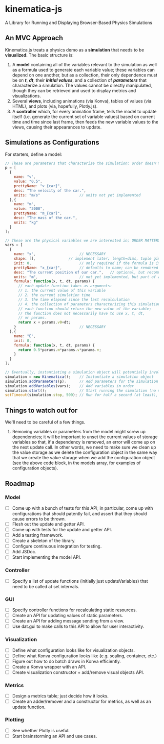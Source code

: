 # kinematica-js
A Library for Running and Displaying Browser-Based Physics Simulations

## An MVC Approach

Kinematica.js treats a physics demo as a **simulation** that needs to be **visualized**. The basic structure is:

1. A **model** containing all of the variables relevant to the simulation as well as a formula used to generate each variable value; these variables can depend on one another, but as a collection, their only dependence must be on ***t***, ***dt***, their ***initial values***, and a collection of ***parameters*** that characterize a simulation. The values cannot be directly manipulated, though they can be retrieved and used to display metrics and visualizations.
2. Several **views**, including animations (via Konva), tables of values (via HTML), and plots (via, hopefully, Plotly.js).
3. A **controller** which, for every animation frame, tells the model to update itself (i.e. generate the current set of variable values) based on current time and time since last frame, then feeds the new variable values to the views, causing their appearances to update.

## Simulations as Configurations

For starters, define a model:

```javascript
// These are parameters that characterize the simulation; order doesn't matter.
p = [
  {
    name: "v",
    value: "0.5",
    prettyName: "v_{car}",
    desc: "The velocity of the car.",
    units: "m/s"                  // units not yet implemented
  },{
    name: "m",
    value: "2000",
    prettyName: "m_{car}",
    desc: "The mass of the car.",
    units: "kg"
  }
];

// These are the physical variables we are interested in; ORDER MATTERS.
vars = [
  {
    name: "x",                    // NECESSARY
    shape: [],               // implement later; length=dims, tuple gives shape. will be very helpful for interpreting.
    init: 0,                      // only required if the formula is iterative
    prettyName: "x_{car}",        // defaults to name; can be rendered in KaTeX
    desc: "The current position of our car.",   // optional, but recommended
    units: "m",                   // not yet implemented, but part of api; will be handy soon
    formula: function(x, t, dt, params) {
      // each update function takes as arguments:
      // 1. the current value of this variable
      // 2. the current simulation time
      // 3. the time elapsed since the last recalculation
      // 4. the collection of parameters characterizing this simulation
      // each function should return the new value of the variable;
      // the function does not necessarily have to use x, t, dt,
      // or params.
      return x + params.v0+dt;
    }                             // NECESSARY
  },{
    name: "E",
    init: 0,
    formula: function(x, t, dt, params) {
      return 0.5*params.m*params.v*params.v;
    }
  }
];

// Eventually, instantiating a simulation object will potentially involve more interesting configuration information. For now, you just instantiate, then you add parameters and variables, and that's it.
simulation = new Kinematica();    // Instantiate a simulation object
simulation.addParameters(p);      // Add parameters for the simulation
simulation.addVariables(vars);    // Add variables in order
simulation.start();               // Start running the simulation (no visuals added yet)
setTimeout(simulation.stop, 500); // Run for half a second (at least), then stop
```

## Things to watch out for

We'll need to be careful of a few things.

1. Removing variables or parameters from the model might screw up dependencies; it will be important to unset the current values of storage variables so that, if a dependency is removed, an error will come up on the next update call. In other words, we need to make sure we clean up the value storage as we delete the configuration object in the same way that we create the value storage when we add the configuration object (see the above code block, in the models array, for examples of configuration objects).

## Roadmap

### Model

- [ ] Come up with a bunch of tests for this API; in particular, come up with configurations that should patently fail, and assert that they should cause errors to be thrown.
- [ ] Flesh out the update and getter API.
- [ ] Come up with tests for the update and getter API.
- [ ] Add a testing framework.
- [ ] Create a skeleton of the library.
- [ ] Configure continuous integration for testing.
- [ ] Add JSDoc.
- [ ] Start implementing the model API.

### Controller

- [ ] Specify a list of update functions (initially just updateVariables) that need to be called at set intervals.

### GUI

- [ ] Specify controller functions for recalculating static resources.
- [ ] Create an API for updating values of static parameters.
- [ ] Create an API for adding message sending from a view.
- [ ] Use dat.gui to make calls to this API to allow for user interactivity.

### Visualization

- [ ] Define what configuration looks like for visualization objects.
- [ ] Define what Konva configuration looks like (e.g. scaling, container, etc.)
- [ ] Figure out how to do batch draws in Konva efficiently.
- [ ] Create a Konva wrapper with an API.
- [ ] Create visualization constructor + add/remove visual objects API.

### Metrics

- [ ] Design a metrics table; just decide how it looks.
- [ ] Create an adder/remover and a constructor for metrics, as well as an update function.

### Plotting

- [ ] See whether Plotly is useful.
- [ ] Start brainstorming an API and use cases.
